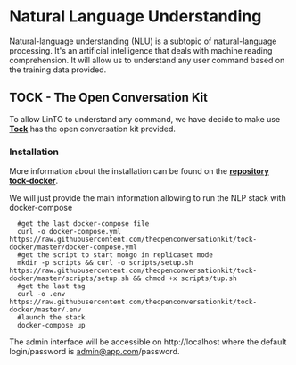 # Natural Language Understanding

Natural-language understanding (NLU) is a subtopic of natural-language processing. It's an artificial intelligence that deals with machine reading comprehension. It will allow us to understand any user command based on the training data provided.

## TOCK - The Open Conversation Kit
To allow LinTO to understand any command, we have decide to make use **[Tock](http://doc.tock.ai/tock/en/)** has the open conversation kit provided.

### Installation

More information about the installation can be found on the **[repository tock-docker](https://github.com/theopenconversationkit/tock-docker)**.

We will just provide the main information allowing to run the NLP stack with docker-compose
```shell
  #get the last docker-compose file
  curl -o docker-compose.yml https://raw.githubusercontent.com/theopenconversationkit/tock-docker/master/docker-compose.yml
  #get the script to start mongo in replicaset mode
  mkdir -p scripts && curl -o scripts/setup.sh https://raw.githubusercontent.com/theopenconversationkit/tock-docker/master/scripts/setup.sh && chmod +x scripts/tup.sh
  #get the last tag
  curl -o .env https://raw.githubusercontent.com/theopenconversationkit/tock-docker/master/.env
  #launch the stack
  docker-compose up
```

The admin interface will be accessible on http://localhost where the default login/password is admin@app.com/password.